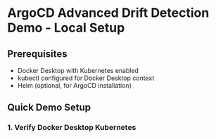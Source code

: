 # ArgoCD Advanced Drift Detection Demo - Local Setup

## Prerequisites
- Docker Desktop with Kubernetes enabled
- kubectl configured for Docker Desktop context
- Helm (optional, for ArgoCD installation)

## Quick Demo Setup

### 1. Verify Docker Desktop Kubernetes

